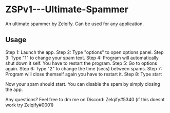 # ZSPv1---Ultimate-Spammer
An ultimate spammer by Zelqify. Can be used for any application.

## Usage

Step 1: Launch the app.
Step 2: Type "options" to open options panel.
Step 3: Type "1" to change your spam text.
Step 4: Program will automatically shut down it self. You have to restart the program.
Step 5: Go to options again.
Step 6: Type "2" to change the time (secs) between spams.
Step 7: Program will close themself again you have to restart it.
Step 8: Type start

Now your spam should start. You can disable the spam by simply closing the app.

Any questions? Feel free to dm me on Discord: Zelqify#5340 (if this doesnt work try Zelqify#0001)

